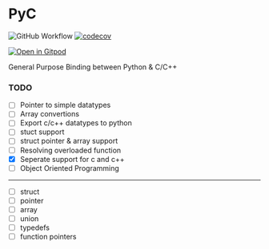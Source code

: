 # PyC
![GitHub Workflow](https://github.com/Vipul-Cariappa/PyC/actions/workflows/build_and_test.yml/badge.svg)
[![codecov](https://codecov.io/gh/Vipul-Cariappa/PyC/branch/main/graph/badge.svg?token=EWE6SIYGC1)](https://codecov.io/gh/Vipul-Cariappa/PyC)

[![Open in Gitpod](https://gitpod.io/button/open-in-gitpod.svg)](https://gitpod.io/#https://github.com/Vipul-Cariappa/PyC)


General Purpose Binding between Python &amp; C/C++

### TODO
- [ ] Pointer to simple datatypes
- [ ] Array convertions
- [ ] Export c/c++ datatypes to python
- [ ] stuct support
- [ ] struct pointer & array support
- [ ] Resolving overloaded function
- [x] Seperate support for c and c++
- [ ] Object Oriented Programming
---
- [ ] struct
- [ ] pointer
- [ ] array
- [ ] union
- [ ] typedefs
- [ ] function pointers
